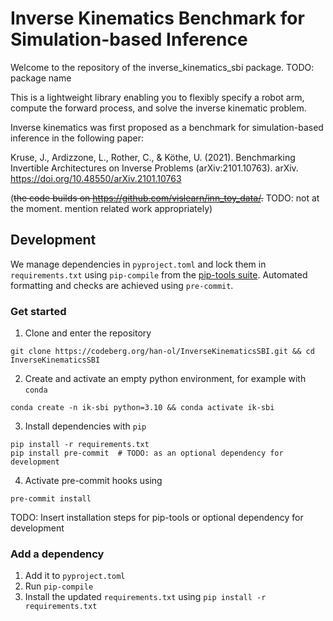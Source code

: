 # Inverse Kinematics Benchmark for Simulation-based Inference

Welcome to the repository of the inverse_kinematics_sbi package.  TODO: package name

This is a lightweight library enabling you to flexibly specify a robot arm, compute the forward process, and solve the inverse kinematic problem.

Inverse kinematics was first proposed as a benchmark for simulation-based inference in the following paper:

Kruse, J., Ardizzone, L., Rother, C., & Köthe, U. (2021). Benchmarking Invertible Architectures on Inverse Problems (arXiv:2101.10763). arXiv. https://doi.org/10.48550/arXiv.2101.10763

(~~the code builds on https://github.com/vislearn/inn_toy_data/.~~  TODO: not at the moment. mention related work appropriately)

## Development

We manage dependencies in `pyproject.toml` and lock them in `requirements.txt` using `pip-compile` from the [pip-tools suite](https://github.com/jazzband/pip-tools). Automated formatting and checks are achieved using `pre-commit`.


### Get started

1. Clone and enter the repository
```
git clone https://codeberg.org/han-ol/InverseKinematicsSBI.git && cd InverseKinematicsSBI
```
2. Create and activate an empty python environment, for example with `conda`
```
conda create -n ik-sbi python=3.10 && conda activate ik-sbi
```
3. Install dependencies with `pip`
```
pip install -r requirements.txt
pip install pre-commit  # TODO: as an optional dependency for development
```
4. Activate pre-commit hooks using
```
pre-commit install
```

TODO: Insert installation steps for pip-tools or optional dependency for development

### Add a dependency

1. Add it to `pyproject.toml`
2. Run `pip-compile`
3. Install the updated `requirements.txt` using `pip install -r requirements.txt`
